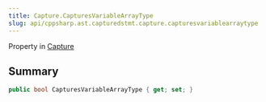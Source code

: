 ```yaml
---
title: Capture.CapturesVariableArrayType
slug: api/cppsharp.ast.capturedstmt.capture.capturesvariablearraytype
---
```

Property in [Capture](/api/cppsharp/ast/capturedstmt/capture)

## Summary



```csharp
public bool CapturesVariableArrayType { get; set; }
```

